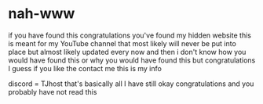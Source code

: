 # nah-www
if you have found this congratulations you've found my hidden website this is meant for my YouTube channel that most likely will never be put into place but almost likely updated every now and then i don't know how you would have found this or why you would have found this but congratulations I guess if you like the contact me this is my info

discord = TJhost
that's basically all I have still okay congratulations and you probably have not read this
